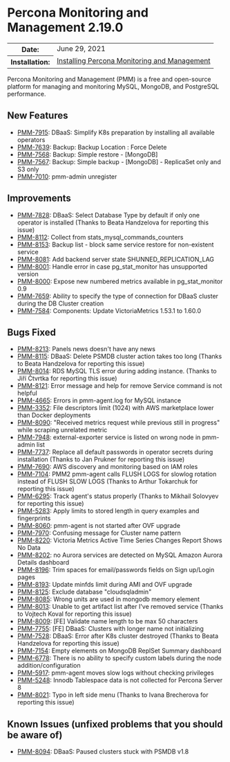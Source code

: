 # Percona Monitoring and Management 2.19.0

<table class="docutils field-list" frame="void" rules="none">
  <colgroup>
    <col class="field-name">
    <col class="field-body">
  </colgroup>
  <tbody valign="top">
    <tr class="field-odd field">
      <th class="field-name">Date:</th>
      <td class="field-body">June 29, 2021</td>
    </tr>
    <tr class="field-even field">
      <th class="field-name">Installation:</th>
      <td class="field-body">
        <a class="reference external" href="https://www.percona.com/software/pmm/quickstart">Installing Percona Monitoring and Management</a></td>
    </tr>
  </tbody>
</table>

Percona Monitoring and Management (PMM) is a free and open-source platform for managing and monitoring MySQL, MongoDB, and PostgreSQL performance.

## New Features

* [PMM-7915](https://jira.percona.com/browse/PMM-7915): DBaaS: Simplify K8s preparation by installing all available operators
* [PMM-7639](https://jira.percona.com/browse/PMM-7639): Backup: Backup Location : Force Delete
* [PMM-7568](https://jira.percona.com/browse/PMM-7568): Backup: Simple restore - [MongoDB]
* [PMM-7567](https://jira.percona.com/browse/PMM-7567): Backup: Simple backup - [MongoDB] - ReplicaSet only and S3 only
* [PMM-7010](https://jira.percona.com/browse/PMM-7010): pmm-admin unregister



## Improvements

* [PMM-7828](https://jira.percona.com/browse/PMM-7828): DBaaS: Select Database Type by default if only one operator is installed (Thanks to Beata Handzelova for reporting this issue)
* [PMM-8112](https://jira.percona.com/browse/PMM-8112): Collect from stats_mysql_commands_counters
* [PMM-8153](https://jira.percona.com/browse/PMM-8153): Backup list - block same service restore for non-existent service
* [PMM-8081](https://jira.percona.com/browse/PMM-8081): Add backend server state SHUNNED_REPLICATION_LAG
* [PMM-8001](https://jira.percona.com/browse/PMM-8001): Handle error in case pg_stat_monitor has unsupported version
* [PMM-8000](https://jira.percona.com/browse/PMM-8000): Expose new numbered metrics available in pg_stat_monitor 0.9
* [PMM-7659](https://jira.percona.com/browse/PMM-7659): Ability to specify the type of connection for DBaaS cluster during the DB Cluster creation
* [PMM-7584](https://jira.percona.com/browse/PMM-7584): Components: Update VictoriaMetrics 1.53.1 to 1.60.0



## Bugs Fixed

* [PMM-8213](https://jira.percona.com/browse/PMM-8213): Panels news doesn't have any news
* [PMM-8115](https://jira.percona.com/browse/PMM-8115): DBaaS: Delete PSMDB cluster action takes too long (Thanks to Beata Handzelova for reporting this issue)
* [PMM-8014](https://jira.percona.com/browse/PMM-8014): RDS MySQL TLS error during adding instance. (Thanks to Jiří Čtvrtka for reporting this issue)
* [PMM-8121](https://jira.percona.com/browse/PMM-8121): Error message and help for remove Service command is not helpful
* [PMM-4665](https://jira.percona.com/browse/PMM-4665): Errors in pmm-agent.log for MySQL instance
* [PMM-3352](https://jira.percona.com/browse/PMM-3352): File descriptors limit (1024) with AWS marketplace lower than Docker deployments
* [PMM-8090](https://jira.percona.com/browse/PMM-8090): "Received metrics request while previous still in progress" while scraping unrelated metric
* [PMM-7948](https://jira.percona.com/browse/PMM-7948): external-exporter service is listed on wrong node in pmm-admin list
* [PMM-7737](https://jira.percona.com/browse/PMM-7737): Replace all default passwords in operator secrets during installation (Thanks to Jan Prukner for reporting this issue)
* [PMM-7690](https://jira.percona.com/browse/PMM-7690): AWS discovery and monitoring based on IAM roles
* [PMM-7104](https://jira.percona.com/browse/PMM-7104): PMM2 pmm-agent calls FLUSH LOGS for slowlog rotation instead of FLUSH SLOW LOGS (Thanks to Arthur Tokarchuk for reporting this issue)
* [PMM-6295](https://jira.percona.com/browse/PMM-6295): Track agent's status properly (Thanks to Mikhail Solovyev for reporting this issue)
* [PMM-5283](https://jira.percona.com/browse/PMM-5283): Apply limits to stored length in query examples and fingerprints
* [PMM-8060](https://jira.percona.com/browse/PMM-8060): pmm-agent is not started after OVF upgrade
* [PMM-7970](https://jira.percona.com/browse/PMM-7970): Confusing message for Cluster name pattern
* [PMM-8220](https://jira.percona.com/browse/PMM-8220): Victoria Metrics Active Time Series Changes Report Shows No Data
* [PMM-8202](https://jira.percona.com/browse/PMM-8202): no Aurora services are detected on MySQL Amazon Aurora Details dashboard
* [PMM-8196](https://jira.percona.com/browse/PMM-8196): Trim spaces for email/passwords fields on Sign up/Login pages
* [PMM-8193](https://jira.percona.com/browse/PMM-8193): Update minfds limit during AMI and OVF upgrade
* [PMM-8125](https://jira.percona.com/browse/PMM-8125): Exclude database "cloudsqladmin"
* [PMM-8085](https://jira.percona.com/browse/PMM-8085): Wrong units are used in mongodb memory element
* [PMM-8013](https://jira.percona.com/browse/PMM-8013): Unable to get artifact list after I've removed service (Thanks to Vojtech Koval for reporting this issue)
* [PMM-8009](https://jira.percona.com/browse/PMM-8009): [FE] Validate name length to be max 50 characters
* [PMM-7755](https://jira.percona.com/browse/PMM-7755): [FE] DBaaS: Clusters with longer name not initializing
* [PMM-7528](https://jira.percona.com/browse/PMM-7528): DBaaS: Error after K8s cluster destroyed (Thanks to Beata Handzelova for reporting this issue)
* [PMM-7154](https://jira.percona.com/browse/PMM-7154): Empty elements on MongoDB ReplSet Summary dashboard
* [PMM-6778](https://jira.percona.com/browse/PMM-6778): There is no ability to specify custom labels during the node addition/configuration
* [PMM-5917](https://jira.percona.com/browse/PMM-5917): pmm-agent moves slow logs without checking privileges
* [PMM-5248](https://jira.percona.com/browse/PMM-5248): Innodb Tablespace data is not collected for Percona Server 8
* [PMM-8021](https://jira.percona.com/browse/PMM-8021): Typo in left side menu (Thanks to Ivana Brecherova for reporting this issue)



## Known Issues (unfixed problems that you should be aware of)

* [PMM-8094](https://jira.percona.com/browse/PMM-8094): DBaaS: Paused clusters stuck with PSMDB v1.8


